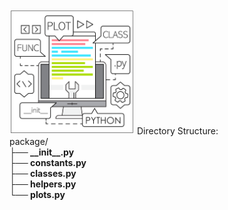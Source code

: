 <img src="https://raw.githubusercontent.com/theidari/customer_churn/main/assets/package.png" width=200>
Directory Structure:<br>
package/<br>
<b>├── <b>__init__.py</b><br>
<b>├── constants.py</b><br>
<b>├── classes.py</b><br>
<b>├── helpers.py</b><br>
<b>└── plots.py</b><br>
